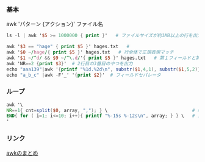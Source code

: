 ### 基本
awk 'パターン {アクション}' ファイル名

```awk
ls -l | awk '$5 >= 1000000 { print }'   # ファイルサイズが約1MB以上の行を出力する

awk '$3 == "hage" { print $5 }' hages.txt   #
awk '$0 ~/hage/{ print $5 }' hages.txt   # 行全体で正規表現マッチ
awk '$1 ~/^d/ && $9 ~/^\.d/'{ print $5 }' hages.txt   # 第１フィールドと第９フィールドで正規表現マッチ
awk 'NR==2 {print $3}'  # 2行目の3番目のやつを出力
echo "aaa139"|awk '{printf "%1d.%2d\n", substr($1,4,1), substr($1,5,2)}'  # 139を抜き取り1.39と表示
echo "a_b_c" |awk -F'_' '{print $2}'  # フィールドセパレータ
```

### ループ
```awk
awk '\
NR==1{ cnt=split($0, array, ","); } \                               # splitで$0を","で分解して、arrayに入れる
END{ for ( i=1; i<=10; i++){ printf "%-15s %-12s\n", array; } } \   # ループでprintfする
'
```

### リンク

[awkのまとめ](http://www.osaka-kyoiku.ac.jp/~kokugo/nonami/awk/awkmini.html)

